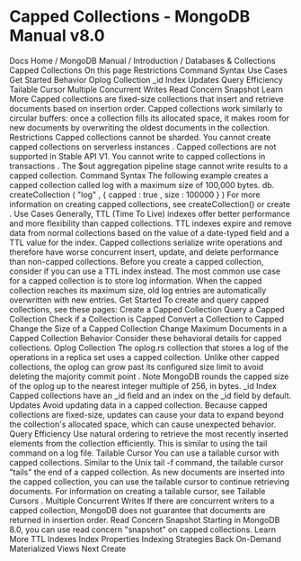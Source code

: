# Capped Collections - MongoDB Manual v8.0


Docs Home / MongoDB Manual / Introduction / Databases & Collections Capped Collections On this page Restrictions Command Syntax Use Cases Get Started Behavior Oplog Collection _id Index Updates Query Efficiency Tailable Cursor Multiple Concurrent Writes Read Concern Snapshot Learn More Capped collections are fixed-size collections that insert and retrieve
documents based on insertion order. Capped collections work similarly to
circular buffers: once a collection fills its allocated space, it makes
room for new documents by overwriting the oldest documents in the
collection. Restrictions Capped collections cannot be sharded. You cannot create capped collections on serverless instances . Capped collections are not supported in Stable API V1. You cannot write to capped collections in transactions . The $out aggregation pipeline stage cannot write results
to a capped collection. Command Syntax The following example creates a capped collection called log with a
maximum size of 100,000 bytes. db. createCollection ( "log" , { capped : true , size : 100000 } ) For more information on creating capped collections, see createCollection() or create . Use Cases Generally, TTL (Time To Live) indexes offer
better performance and more flexibility than capped collections. TTL
indexes expire and remove data from normal collections based on the
value of a date-typed field and a TTL value for the index. Capped collections serialize write operations and therefore have worse
concurrent insert, update, and delete performance than non-capped
collections. Before you create a capped collection, consider if you
can use a TTL index instead. The most common use case for a capped collection is to store log
information. When the capped collection reaches its maximum size, old
log entries are automatically overwritten with new entries. Get Started To create and query capped collections, see these pages: Create a Capped Collection Query a Capped Collection Check if a Collection is Capped Convert a Collection to Capped Change the Size of a Capped Collection Change Maximum Documents in a Capped Collection Behavior Consider these behavioral details for capped collections. Oplog Collection The oplog.rs collection that stores a log
of the operations in a replica set uses a capped collection. Unlike other capped collections, the oplog can grow past its configured
size limit to avoid deleting the majority commit point . Note MongoDB rounds the capped size of the oplog up to the nearest
integer multiple of 256, in bytes. _id Index Capped collections have an _id field and an index on the _id field by default. Updates Avoid updating data in a capped collection. Because capped collections
are fixed-size, updates can cause your data to expand beyond the
collection's allocated space, which can cause unexpected behavior. Query Efficiency Use natural ordering to retrieve the most
recently inserted elements from the collection efficiently. This is
similar to using the tail command on a log file. Tailable Cursor You can use a tailable cursor with capped collections. Similar to the
Unix tail -f command, the tailable cursor "tails" the end of a
capped collection. As new documents are inserted into the capped
collection, you can use the tailable cursor to continue retrieving
documents. For information on creating a tailable cursor, see Tailable Cursors . Multiple Concurrent Writes If there are concurrent writers to a capped collection, MongoDB does not
guarantee that documents are returned in insertion order. Read Concern Snapshot Starting in MongoDB 8.0, you can use read concern "snapshot" on capped collections. Learn More TTL Indexes Index Properties Indexing Strategies Back On-Demand Materialized Views Next Create
